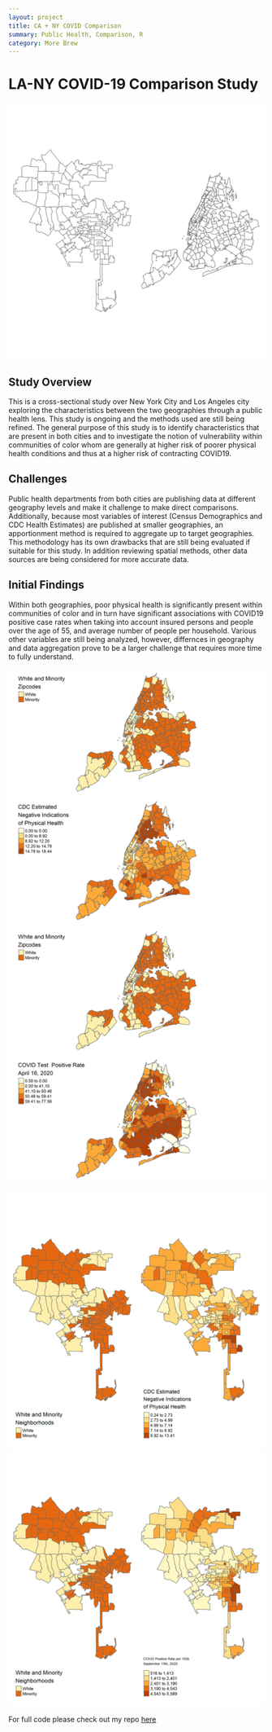```yaml
---
layout: project
title: CA + NY COVID Comparison
summary: Public Health, Comparison, R
category: More Brew
---
```

# LA-NY COVID-19 Comparison Study
![alt text](/images/la-ny.png)

## Study Overview
This is a cross-sectional study over New York City and Los Angeles city exploring the characteristics between the two geographies through a public health lens. This study is ongoing and the methods used are still being refined. The general purpose of this study is to identify characteristics that are present in both cities and to investigate the notion of vulnerability within communities of color whom are generally at higher risk of poorer physical health conditions and thus at a higher risk of contracting COVID19.

## Challenges
Public health departments from both cities are publishing data at different geography levels and make it challenge to make direct comparisons. Additionally, because most variables of interest (Census Demographics and CDC Health Estimates) are published at smaller geographies, an apportionment method is required to aggregate up to target geographies. This methodology has its own drawbacks that are still being evaluated if suitable for this study. In addition reviewing spatial methods, other data sources are being considered for more accurate data.

## Initial Findings

Within both geographies, poor physical health is significantly present within communities of color and in turn have significant associations with COVID19 positive case rates when taking into account insured persons and people over the age of 55, and average number of people per household. Various other variables are still being analyzed, however, differnces in geography and data aggregation prove to be a larger challenge that requires more time to fully understand. 

![alt text](/images/ny-minority-phlth.png)
![alt text](/images/ny-minority-covid.png)


![alt text](/images/la-minority-phlth.png)
![alt text](/images/la-minority-covid.png)

For full code please check out my repo [here](https://github.com/flapjackstan/covid-city-comparisons)